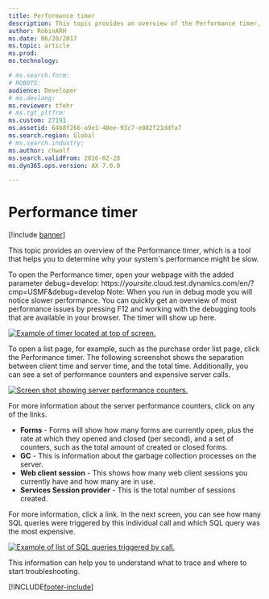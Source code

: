 ```yaml
---
title: Performance timer
description: This topic provides an overview of the Performance timer, which is a tool that helps you to determine why your system's performance might be slow. 
author: RobinARH
ms.date: 06/20/2017
ms.topic: article
ms.prod: 
ms.technology: 

# ms.search.form: 
# ROBOTS: 
audience: Developer
# ms.devlang: 
ms.reviewer: tfehr
# ms.tgt_pltfrm: 
ms.custom: 27191
ms.assetid: 64b8f266-a9e1-48ee-93c7-e082f21ddfa7
ms.search.region: Global
# ms.search.industry: 
ms.author: chwolf
ms.search.validFrom: 2016-02-28
ms.dyn365.ops.version: AX 7.0.0

---
```


# Performance timer

[!include [banner](../includes/banner.md)]

This topic provides an overview of the Performance timer, which is a tool that helps you to determine why your system's performance might be slow. 

To open the Performance timer, open your webpage with the added parameter debug=develop: https://<em>yoursite</em>.cloud.test.dynamics.com/en/?cmp=USMF&debug=develop Note: When you run in debug mode you will notice slower performance. You can quickly get an overview of most performance issues by pressing F12 and working with the debugging tools that are available in your browser. The timer will show up here. 

[![Example of timer located at top of screen.](./media/timer.png)](./media/timer.png) 

To open a list page, for example, such as the purchase order list page, click the Performance timer. The following screenshot shows the separation between client time and server time, and the total time. Additionally, you can see a set of performance counters and expensive server calls. 

[![Screen shot showing server performance counters.](./media/2_timer.png)](./media/2_timer.png) 

For more information about the server performance counters, click on any of the links.

-   **Forms** - Forms will show how many forms are currently open, plus the rate at which they opened and closed (per second), and a set of counters, such as the total amount of created or closed forms.
-   **GC** - This is information about the garbage collection processes on the server.
-   **Web client session** - This shows how many web client sessions you currently have and how many are in use.
-   **Services Session provider** - This is the total number of sessions created.

For more information, click a link. In the next screen, you can see how many SQL queries were triggered by this individual call and which SQL query was the most expensive. 

[![Example of list of SQL queries triggered by call.](./media/3_timer.png)](./media/3_timer.png) 

This information can help you to understand what to trace and where to start troubleshooting. 


[!INCLUDE[footer-include](../../../includes/footer-banner.md)]